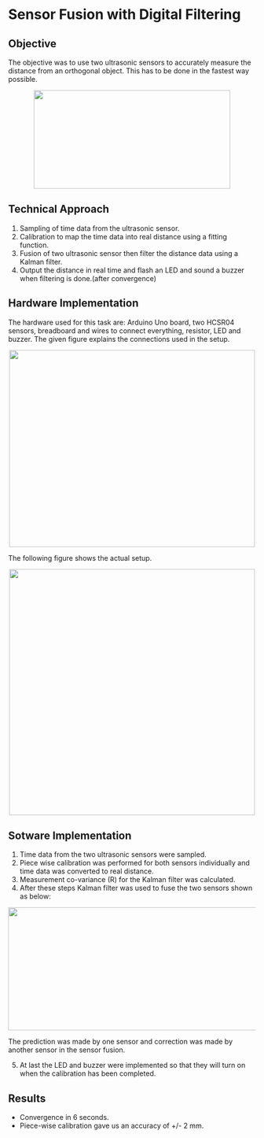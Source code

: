 # Sensor Fusion with Digital Filtering

## Objective

The objective was to use two ultrasonic sensors to accurately measure the distance from an orthogonal object. This has to be done in the fastest way possible.
<p align = "center">
<img src="https://github.com/prateeks97/ADAS_Algorrithms_on_F1_10th/blob/master/Sensor%20Signal%20Processing/Sensor%20Fusion%20and%20Calibration/images/problem_statement.png"  width="400"  height="200"  />
</p>

## Technical Approach

 1. Sampling of time data from the ultrasonic sensor.
 2. Calibration to map the time data into real distance using a fitting function.
 3. Fusion of two ultrasonic sensor then filter the distance data using a Kalman filter.
 4. Output the distance in real time and flash an LED and sound a buzzer when filtering is done.(after convergence)

## Hardware Implementation
The hardware used for this task are: Arduino Uno board, two HCSR04 sensors, breadboard and wires to connect everything, resistor, LED and buzzer. The given figure explains the connections used in the setup.
<p align = "center">
<img src="https://github.com/prateeks97/ADAS_Algorrithms_on_F1_10th/blob/master/Sensor%20Signal%20Processing/Sensor%20Fusion%20and%20Calibration/images/sensor_setup_explanation.png"  width="500"  height="400"  />
</p>

The following figure shows the actual setup.
<p align = "center">
<img src="https://github.com/prateeks97/ADAS_Algorrithms_on_F1_10th/blob/master/Sensor%20Signal%20Processing/Sensor%20Fusion%20and%20Calibration/images/sensor_setup.jpg"  width="500"  height="500"  />
</p>

## Sotware Implementation

 1. Time data from the two ultrasonic sensors were sampled.
 2. Piece wise calibration was performed for both sensors individually and time data was converted to real distance.
 3. Measurement co-variance (R) for the Kalman filter was calculated.
 4. After these steps Kalman filter was used to fuse the two sensors shown as below:
<p align = "center">
<img src="https://github.com/prateeks97/ADAS_Algorrithms_on_F1_10th/blob/master/Sensor%20Signal%20Processing/Sensor%20Fusion%20and%20Calibration/images/kalman_filter_sensor_fusion_logic.png"  width="700"  height="250"  />
</p>

The prediction was made by one sensor and correction was made by another sensor in the sensor fusion.

 5. At last the LED and buzzer were implemented so that they will turn on when the calibration has been completed.

## Results

 - Convergence in 6 seconds.
 - Piece-wise calibration gave us an accuracy of +/- 2 mm.
